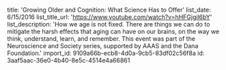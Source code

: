 title: 'Growing Older and Cognition: What Science Has to Offer'
list_date: 6/15/2016
list_title_url: 'https://www.youtube.com/watch?v=hHFGjgil6bY'
list_description: 'How we age is not fixed. There are things we can do to mitigate the harsh effects that aging can have on our brains, on the way we think, understand, learn, and remember. This event was part of the Neuroscience and Society series, supported by AAAS and the Dana Foundation.'
import_id: 9109a66b-ecb8-4d0a-9cb5-83df02c56f8a
id: 3aaf5aac-36e0-4b40-8e5c-4514e4a66861
